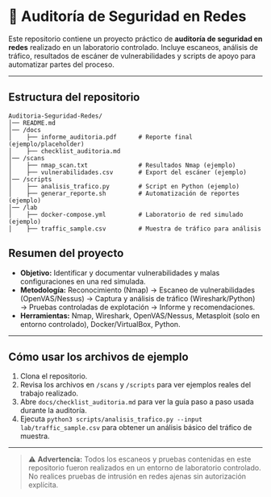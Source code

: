 # 🔐 Auditoría de Seguridad en Redes

Este repositorio contiene un proyecto práctico de **auditoría de seguridad en redes** realizado en un laboratorio controlado. Incluye escaneos, análisis de tráfico, resultados de escáner de vulnerabilidades y scripts de apoyo para automatizar partes del proceso.

---

## Estructura del repositorio

```
Auditoria-Seguridad-Redes/
│── README.md
│── /docs
│    ├── informe_auditoria.pdf      # Reporte final (ejemplo/placeholder)
│    ├── checklist_auditoria.md
│── /scans
│    ├── nmap_scan.txt              # Resultados Nmap (ejemplo)
│    ├── vulnerabilidades.csv       # Export del escáner (ejemplo)
│── /scripts
│    ├── analisis_trafico.py        # Script en Python (ejemplo)
│    ├── generar_reporte.sh         # Automatización de reportes (ejemplo)
│── /lab
│    ├── docker-compose.yml         # Laboratorio de red simulado (ejemplo)
│    ├── traffic_sample.csv         # Muestra de tráfico para análisis
```

## Resumen del proyecto

- **Objetivo:** Identificar y documentar vulnerabilidades y malas configuraciones en una red simulada.
- **Metodología:** Reconocimiento (Nmap) → Escaneo de vulnerabilidades (OpenVAS/Nessus) → Captura y análisis de tráfico (Wireshark/Python) → Pruebas controladas de explotación → Informe y recomendaciones.
- **Herramientas:** Nmap, Wireshark, OpenVAS/Nessus, Metasploit (solo en entorno controlado), Docker/VirtualBox, Python.

---

## Cómo usar los archivos de ejemplo

1. Clona el repositorio.
2. Revisa los archivos en `/scans` y `/scripts` para ver ejemplos reales del trabajo realizado.
3. Abre `docs/checklist_auditoria.md` para ver la guía paso a paso usada durante la auditoría.
4. Ejecuta `python3 scripts/analisis_trafico.py --input lab/traffic_sample.csv` para obtener un análisis básico del tráfico de muestra.

---

> ⚠️ **Advertencia:** Todos los escaneos y pruebas contenidas en este repositorio fueron realizados en un entorno de laboratorio controlado. No realices pruebas de intrusión en redes ajenas sin autorización explícita.
